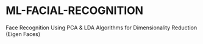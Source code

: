 # ML-FACIAL-RECOGNITION
Face Recognition Using PCA &amp; LDA Algorithms for Dimensionality Reduction (Eigen Faces)
